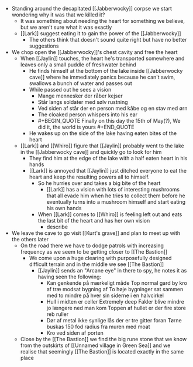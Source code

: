 - Standing around the decapitated [[Jabberwocky]] corpse we start wondering why it was that we killed it?
	- It was something about needing the heart for something we believe, but we aren't sure what it was exactly
	- [[Lark]] suggest eating it to gain the power of the [[Jabberwocky]]
		- The others think that doesn't sound quite right but have no better suggestions
- We chop open the [[Jabberwocky]]'s chest cavity and free the heart
	- When [[Jaylin]] touches, the heart he's transported somewhere and leaves only a small puddle of freshwater behind
		- He finds himself at the bottom of the lake inside [[Jabberwocky cave]] where he immediately panics because he can't swim, swallows a bunch of water and passes out
		- While passed out he sees a vision
			- Mange mennesker der råber kejser
			- Står langs soldater med sølv rustning
			- Ved siden af står der en person med kåbe og en stav med ørn
			- The cloaked person whispers into his ear
			- #+BEGIN_QUOTE
			  Finally on this day the 15th of May(?), We did it, the world is yours
			  #+END_QUOTE
		- He wakes up on the side of the lake having eaten bites of the heart
	- [[Lark]] and [[Whiro]] figure that [[Jaylin]] probably went to the lake in the [[Jabberwocky cave]] and quickly go to look for him
		- They find him at the edge of the lake with a half eaten heart in his hands
		- [[Lark]] is annoyed that [[Jaylin]] just ditched everyone to eat the heart and keep the resulting powers all to himself.
			- So he hurries over and takes a big bite of the heart
				- [[Lark]] has a vision with lots of interesting mushrooms that all evade him when he tries to collect them before he eventually turns into a mushroom himself and start eating his own hands
			- When [[Lark]] comes to [[Whiro]] is feeling left out and eats the last bit of the heart and has her own vision
				- describe
- We leave the cave to go visit [[Kurt's grave]] and plan to meet up with the others later
	- On the road there we have to dodge patrols with increasing frequency as we seem to be getting closer to [[The Bastion]]
		- We come upon a huge clearing with purposefully designed difficult terrain and in the middle we see [[The Bastion]]
			- [[Jaylin]] sends an "Arcane eye" in there to spy, he notes it as having seen the following:
				- Kan genkende på mærkeligt måde 
				  Top normal gard by kro af træ modsat bygning af 
				  To høje bygninger sat sammen med to mindre på hver sin siderne i en halvcirkel
				- Hull i midten er celler Extremely deep 
				  Fakler blive mindre jo længere ned man kom 
				  Toppen af hullet er der fire store reb ruller
				- Dør af metal ikke synlige lås der er tre gitter foran
				  Tørne buskas 150 fod radius fra muren med moat
				- Kro ved siden af porten
	- Close by the [[The Bastion]] we find the big rune stone that we know from the outskirts of [[Unnamed village in Green Sea]] and we realise that seemingly [[The Bastion]] is located exactly in the same place